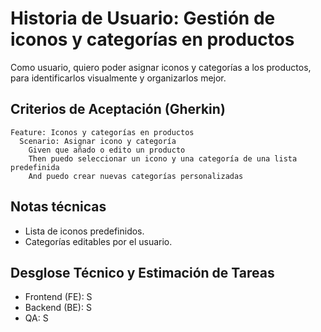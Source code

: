 # Historia de Usuario: Gestión de iconos y categorías en productos

Como usuario,
quiero poder asignar iconos y categorías a los productos,
para identificarlos visualmente y organizarlos mejor.

## Criterios de Aceptación (Gherkin)

```gherkin
Feature: Iconos y categorías en productos
  Scenario: Asignar icono y categoría
    Given que añado o edito un producto
    Then puedo seleccionar un icono y una categoría de una lista predefinida
    And puedo crear nuevas categorías personalizadas
```

## Notas técnicas
- Lista de iconos predefinidos.
- Categorías editables por el usuario.

## Desglose Técnico y Estimación de Tareas

- Frontend (FE): S
- Backend (BE): S
- QA: S
